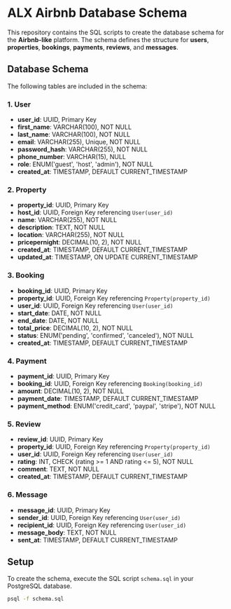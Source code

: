 # ALX Airbnb Database Schema

This repository contains the SQL scripts to create the database schema for the **Airbnb-like** platform. The schema defines the structure for **users**, **properties**, **bookings**, **payments**, **reviews**, and **messages**.

## Database Schema

The following tables are included in the schema:

### 1. User
- **user_id**: UUID, Primary Key
- **first_name**: VARCHAR(100), NOT NULL
- **last_name**: VARCHAR(100), NOT NULL
- **email**: VARCHAR(255), Unique, NOT NULL
- **password_hash**: VARCHAR(255), NOT NULL
- **phone_number**: VARCHAR(15), NULL
- **role**: ENUM('guest', 'host', 'admin'), NOT NULL
- **created_at**: TIMESTAMP, DEFAULT CURRENT_TIMESTAMP

### 2. Property
- **property_id**: UUID, Primary Key
- **host_id**: UUID, Foreign Key referencing `User(user_id)`
- **name**: VARCHAR(255), NOT NULL
- **description**: TEXT, NOT NULL
- **location**: VARCHAR(255), NOT NULL
- **pricepernight**: DECIMAL(10, 2), NOT NULL
- **created_at**: TIMESTAMP, DEFAULT CURRENT_TIMESTAMP
- **updated_at**: TIMESTAMP, ON UPDATE CURRENT_TIMESTAMP

### 3. Booking
- **booking_id**: UUID, Primary Key
- **property_id**: UUID, Foreign Key referencing `Property(property_id)`
- **user_id**: UUID, Foreign Key referencing `User(user_id)`
- **start_date**: DATE, NOT NULL
- **end_date**: DATE, NOT NULL
- **total_price**: DECIMAL(10, 2), NOT NULL
- **status**: ENUM('pending', 'confirmed', 'canceled'), NOT NULL
- **created_at**: TIMESTAMP, DEFAULT CURRENT_TIMESTAMP

### 4. Payment
- **payment_id**: UUID, Primary Key
- **booking_id**: UUID, Foreign Key referencing `Booking(booking_id)`
- **amount**: DECIMAL(10, 2), NOT NULL
- **payment_date**: TIMESTAMP, DEFAULT CURRENT_TIMESTAMP
- **payment_method**: ENUM('credit_card', 'paypal', 'stripe'), NOT NULL

### 5. Review
- **review_id**: UUID, Primary Key
- **property_id**: UUID, Foreign Key referencing `Property(property_id)`
- **user_id**: UUID, Foreign Key referencing `User(user_id)`
- **rating**: INT, CHECK (rating >= 1 AND rating <= 5), NOT NULL
- **comment**: TEXT, NOT NULL
- **created_at**: TIMESTAMP, DEFAULT CURRENT_TIMESTAMP

### 6. Message
- **message_id**: UUID, Primary Key
- **sender_id**: UUID, Foreign Key referencing `User(user_id)`
- **recipient_id**: UUID, Foreign Key referencing `User(user_id)`
- **message_body**: TEXT, NOT NULL
- **sent_at**: TIMESTAMP, DEFAULT CURRENT_TIMESTAMP

## Setup

To create the schema, execute the SQL script `schema.sql` in your PostgreSQL database.

```bash
psql -f schema.sql
